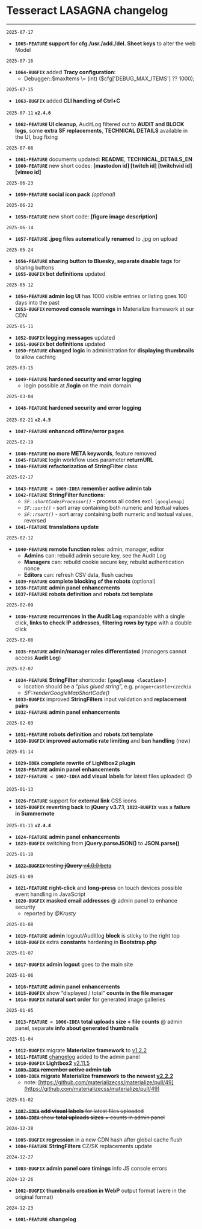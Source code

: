 # **Tesseract LASAGNA changelog**

---

`2025-07-17`

* **`1065-FEATURE` support for cfg./usr./add./del. Sheet keys** to alter the web Model

`2025-07-16`

* **`1064-BUGFIX`** added **Tracy configuration**:  
  * Debugger::$maxItems \= (int) ($cfg\['DEBUG\_MAX\_ITEMS'\] ?? 1000);

`2025-07-15`

* **`1063-BUGFIX`** added **CLI handling of Ctrl+C**

`2025-07-11`  **`v2.4.6`**

* **`1062-FEATURE` UI cleanup**, AuditLog filtered out to **AUDIT and BLOCK logs**, some **extra SF replacements**, **TECHNICAL DETAILS** available in the UI, bug fixing

`2025-07-08`

* **`1061-FEATURE`** documents updated: **README**, **TECHNICAL\_DETAILS\_EN**  
* **`1060-FEATURE`** new short codes: **\[mastodon id\] \[twitch id\] \[twitchvid id\] \[vimeo id\]** 

`2025-06-23`

* **`1059-FEATURE` social icon pack** *(optional)*

`2025-06-22`

* **`1058-FEATURE`** new short code: **\[figure image description\]**

`2025-06-14`

* **`1057-FEATURE` .jpeg files automatically renamed** to .jpg on upload

`2025-05-24`

* **`1056-FEATURE` sharing button to Bluesky, separate disable tags** for sharing buttons  
* **`1055-BUGFIX` bot definitions** updated

`2025-05-12`

* **`1054-FEATURE` admin log UI** has 1000 visible entries or listing goes 100 days into the past  
* **`1053-BUGFIX` removed console warnings** in Materialize framework at our CDN

`2025-05-11`

* **`1052-BUGFIX` logging messages** updated  
* **`1051-BUGFIX` bot definitions** updated  
* **`1050-FEATURE` changed logic** in administration for **displaying thumbnails** to allow caching

`2025-03-15`

* **`1049-FEATURE` hardened security and error logging**  
  * login possible at **/login** on the main domain

`2025-03-04`

* **`1048-FEATURE` hardened security and error logging**

`2025-02-21`  **`v2.4.5`**

* **`1047-FEATURE` enhanced offline/error pages**

`2025-02-19`

* **`1046-FEATURE` no more META keywords**, feature removed  
* **`1045-FEATURE`** login workflow uses parameter **returnURL**  
* **`1044-FEATURE` refactorization of StringFilter** class

`2025-02-17`

* **`1043-FEATURE < 1009-IDEA`** **remember active admin tab**  
* **`1042-FEATURE`** **StringFilter functions**:  
  * *`SF::shortCodesProcessor()`* \- process all codes excl. `[googlemap]`  
  * *`SF::sort()`* \- sort array containing both numeric and textual values  
  * *`SF::rsort()`* \- sort array containing both numeric and textual values, reversed  
* **`1041-FEATURE`** **translations update**

`2025-02-12`

* **`1040-FEATURE`** **remote function roles**: admin, manager, editor  
  * **Admins** can: rebuild admin secure key, see the Audit Log  
  * **Managers** can: rebuild cookie secure key, rebuild authentication nonce  
  * **Editors** can: refresh CSV data, flush caches  
* **`1039-FEATURE`** **complete blocking of the robots** (optional)  
* **`1038-FEATURE`** **admin panel enhancements**  
* **`1037-FEATURE`** **robots definition** and **robots.txt template**

`2025-02-09`

* **`1036-FEATURE`** **recurrences in the Audit Log** expandable with a single click, **links to check IP addresses**, **filtering rows by type** with a double click

`2025-02-08`

* **`1035-FEATURE`** **admin/manager roles differentiated** (managers cannot access **Audit Log**)

`2025-02-07`

* **`1034-FEATURE`** **StringFilter** shortcode: **`[googlemap <location>]`**  
  * location should be a “*plus glued string*”, e.g. `prague+castle+czechia`  
  * *SF::renderGoogleMapShortCode()*  
* **`1033-BUGFIX`** improved **StringFilters** input validation and **replacement pairs**  
* **`1032-FEATURE`** **admin panel enhancements**

`2025-02-03`

* **`1031-FEATURE`** **robots definition** and **robots.txt template**  
* **`1030-BUGFIX`** **improved automatic rate limiting** and **ban handling** (new)

`2025-01-14`

* **`1029-IDEA`** **complete rewrite of Lightbox2 plugin**  
* **`1028-FEATURE`** **admin panel enhancements**  
* **`1027-FEATURE < 1007-IDEA` add visual labels** for latest files uploaded: 🟡

`2025-01-13`

* **`1026-FEATURE`** support for **external link** CSS icons  
* **`1025-BUGFIX`** **reverting back** to **jQuery v3.7.1**, **`1022-BUGFIX`** was a **failure in Summernote**

`2025-01-11`  **`v2.4.4`**

* **`1024-FEATURE`** **admin panel enhancements**  
* **`1023-BUGFIX`** switching from **jQuery.parseJSON()** to **JSON.parse()**

`2025-01-10`

* ~~**`1022-BUGFIX`** testing **jQuery** [v4.0.0 beta](https://blog.jquery.com/2024/02/06/jquery-4-0-0-beta/)~~

`2025-01-09`

* **`1021-FEATURE`** **right-click** and **long-press** on touch devices possible event handling in JavaScript  
* **`1020-BUGFIX`** **masked email addresses** @ admin panel to enhance security  
  * reported by *@Krusty*

`2025-01-08`

* **`1019-FEATURE`** **admin** logout/Auditlog **block** is sticky to the right top  
* **`1018-BUGFIX`** extra **constants** hardening in **Bootstrap.php**

`2025-01-07`

* **`1017-BUGFIX`** **admin logout** goes to the main site

`2025-01-06`

* **`1016-FEATURE`** **admin panel enhancements**  
* **`1015-BUGFIX`** show “displayed / total” **counts in the file manager**  
* **`1014-BUGFIX`** **natural sort order** for generated image galleries

`2025-01-05`

* **`1013-FEATURE < 1006-IDEA` total uploads size \+ file counts** @ admin panel, separate **info about generated thumbnails**

`2025-01-04`

* **`1012-BUGFIX`** migrate **Materialize framework** to [v1.2.2](https://github.com/materializecss/materialize/releases/tag/1.2.2)  
* **`1011-FEATURE`** [changelog](https://github.com/GSCloud/lasagna/blob/master/CHANGELOG.md) added to the admin panel  
* **`1010-BUGFIX`** **Lightbox2** [v2.11.5](https://github.com/lokesh/lightbox2/releases/tag/v2.11.5)  
* ~~**`1009-IDEA`** **remember active admin tab**~~  
* **`1008-IDEA` migrate Materialize framework to the newest [v2.2.2](https://github.com/materializecss/materialize/releases/tag/v2.2.2)**  
  * note: [https://github.com/materializecss/materialize/pull/49](https://github.com/materializecss/materialize/pull/49)

`2025-01-02`

* ~~**`1007-IDEA`** **add visual labels** for latest files uploaded~~  
* ~~**`1006-IDEA`** show **total uploads sizes** \+ counts in admin panel~~

`2024-12-28`

* **`1005-BUGFIX`** **regression** in a new CDN hash after global cache flush  
* **`1004-FEATURE`** **StringFilters** CZ/SK replacements update

`2024-12-27`

* **`1003-BUGFIX`** **admin panel core timings** info JS console errors

`2024-12-26`

* **`1002-BUGFIX`** **thumbnails creation in WebP** output format (were in the original format)

`2024-12-23`

* **`1001-FEATURE`** **changelog**

